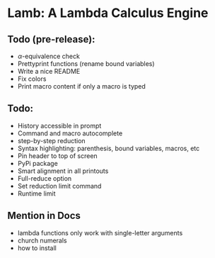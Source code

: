 # Lamb: A Lambda Calculus Engine


## Todo (pre-release):
 - $\alpha$-equivalence check
 - Prettyprint functions (rename bound variables)
 - Write a nice README
 - Fix colors
 - Print macro content if only a macro is typed

## Todo:
 - History accessible in prompt
 - Command and macro autocomplete
 - step-by-step reduction
 - Syntax highlighting: parenthesis, bound variables, macros, etc
 - Pin header to top of screen
 - PyPi package
 - Smart alignment in all printouts
 - Full-reduce option
 - Set reduction limit command
 - Runtime limit

## Mention in Docs
 - lambda functions only work with single-letter arguments
 - church numerals
 - how to install